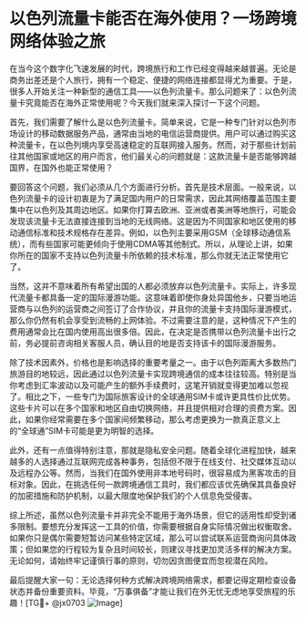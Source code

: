 # 以色列流量卡能否在海外使用？一场跨境网络体验之旅

在当今这个数字化飞速发展的时代，跨境旅行和工作已经变得越来越普遍。无论是商务出差还是个人旅行，拥有一个稳定、便捷的网络连接都显得尤为重要。于是，很多人开始关注一种新型的通信工具——以色列流量卡。那么问题来了：以色列流量卡究竟能否在海外正常使用呢？今天我们就来深入探讨一下这个问题。

首先，我们需要了解什么是以色列流量卡。简单来说，它是一种专门针对以色列市场设计的移动数据服务产品，通常由当地的电信运营商提供。用户可以通过购买这种流量卡，在以色列境内享受高速稳定的互联网接入服务。然而，对于那些计划前往其他国家或地区的用户而言，他们最关心的问题就是：这款流量卡是否能够跨越国界，在国外也能正常使用？

要回答这个问题，我们必须从几个方面进行分析。首先是技术层面。一般来说，以色列流量卡的设计初衷是为了满足国内用户的日常需求，因此其网络覆盖范围主要集中在以色列及其周边地区。如果你打算去欧洲、亚洲或者美洲等地旅行，可能会发现该流量卡无法直接连接到当地的无线网络。这是因为不同国家和地区使用的移动通信标准和技术规格存在差异。例如，以色列主要采用GSM（全球移动通信系统），而有些国家可能更倾向于使用CDMA等其他制式。所以，从理论上讲，如果你所在的国家不支持以色列流量卡所依赖的技术标准，那么你就无法正常使用它了。

当然，这并不意味着所有希望出国的人都必须放弃以色列流量卡。实际上，许多现代流量卡都具备一定的国际漫游功能。这意味着即使你身处异国他乡，只要当地运营商与以色列的运营商之间签订了合作协议，并且你的流量卡支持国际漫游模式，那么你仍然有机会享受到流畅的上网体验。不过需要注意的是，这种情况下产生的费用通常会比在国内使用高出很多倍。因此，在决定是否携带以色列流量卡出行之前，务必提前咨询相关客服人员，确认目的地是否支持该卡的国际漫游服务。

除了技术因素外，价格也是影响选择的重要考量之一。由于以色列距离大多数热门旅游目的地较远，因此通过以色列流量卡实现跨境通信的成本往往较高。特别是当你考虑到汇率波动以及可能产生的额外手续费时，这笔开销就变得更加难以忽视了。相比之下，一些专门为国际旅客设计的全球通用SIM卡或许更具性价比优势。这些卡片可以在多个国家和地区自由切换网络，并且提供相对合理的资费方案。因此，如果你经常需要在多个国家间频繁移动，那么考虑更换为一款真正意义上的“全球通”SIM卡可能是更为明智的选择。

此外，还有一点值得特别注意，那就是隐私安全问题。随着全球化进程加快，越来越多的人选择通过互联网完成各种事务，包括但不限于在线支付、社交媒体互动以及远程办公等。然而，当我们在国外使用非本地号码时，很容易成为黑客攻击的目标对象。因此，在挑选任何一款跨境通信工具时，我们都应该优先确保其具备良好的加密措施和防护机制，以最大限度地保护我们的个人信息免受侵害。

综上所述，虽然以色列流量卡并非完全不能用于海外场景，但它的适用性却受到诸多限制。要想充分发挥这一工具的价值，你需要根据自身实际情况做出权衡取舍。如果你只是偶尔需要短暂访问某些特定区域，那么可以尝试联系运营商询问具体政策；但如果您的行程较为复杂且时间较长，则建议寻找更加灵活多样的解决方案。无论如何，请始终牢记谨慎行事的原则，切勿因贪图便宜而忽视潜在风险。

最后提醒大家一句：无论选择何种方式解决跨境网络需求，都要记得定期检查设备状态并备份重要资料。毕竟，“万事俱备”才能让我们在外无忧无虑地享受旅程的乐趣！[TG💪+ @jx0703 ![Image](https://github.com/user-attachments/assets/dbca1d08-cadb-493c-b0ec-ad6f7a83f270)]